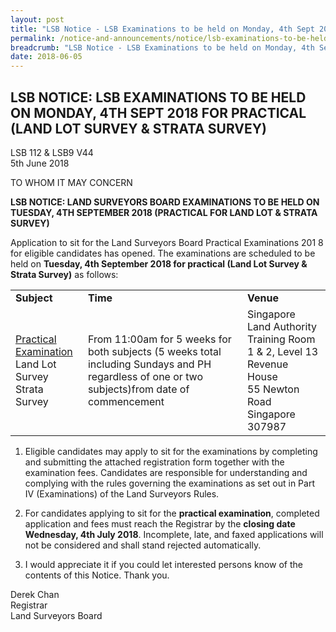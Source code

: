 ```yaml
---
layout: post
title: "LSB Notice - LSB Examinations to be held on Monday, 4th Sept 2018 for practical (Land Lot Survey & Strata Survey)"
permalink: /notice-and-announcements/notice/lsb-examinations-to-be-held-on-monday-4th-sept-2018-for-practical-land-lot-survey-and-strata-survey/
breadcrumb: "LSB Notice - LSB Examinations to be held on Monday, 4th Sept 2018 for practical (Land Lot Survey & Strata Survey)"
date: 2018-06-05
---
```


LSB NOTICE: LSB EXAMINATIONS TO BE HELD ON MONDAY, 4TH SEPT 2018 FOR PRACTICAL (LAND LOT SURVEY & STRATA SURVEY)
---


LSB 112 & LSB9 V44<br>
5th June 2018

TO WHOM IT MAY CONCERN

**LSB NOTICE: LAND SURVEYORS BOARD EXAMINATIONS TO BE HELD ON TUESDAY, 4TH SEPTEMBER 2018 (PRACTICAL FOR LAND LOT & STRATA SURVEY)**

Application to sit for the Land Surveyors Board Practical Examinations 201 8 for eligible candidates has opened. The examinations are scheduled to be held on **Tuesday, 4th September 2018 for practical (Land Lot Survey & Strata Survey)** as follows:

<table>
  <tr>
    <td><b>Subject</b></td>
    <td><b>Time</b></td>
    <td><b>Venue</b></td>
  </tr>
  <tr>
    <td><u>Practical Examination</u><br>
      Land Lot Survey<br>
      Strata Survey</td>
    <td>From 11:00am for 5 weeks for both subjects (5 weeks total including Sundays and PH regardless of one or two subjects)from date of commencement</td>
    <td>Singapore Land Authority Training Room 1 & 2, Level 13<br>
      Revenue House<br>
      55 Newton Road<br>
      Singapore 307987</td>
  </tr>
</table>
 
1. Eligible candidates may apply to sit for the examinations by completing and submitting the attached registration form together with the examination fees. Candidates are responsible for understanding and complying with the rules governing the examinations as set out in Part IV (Examinations) of the Land Surveyors Rules.

3. For candidates applying to sit for the **practical examination**, completed application and fees must reach the Registrar by the **closing date Wednesday, 4th July 2018**. Incomplete, late, and faxed applications will not be considered and shall stand rejected automatically.

4. I would appreciate it if you could let interested persons know of the contents of this Notice. Thank you.

Derek Chan<br>
Registrar<br>
Land Surveyors Board
